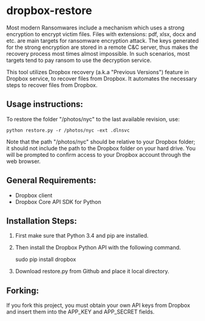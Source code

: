 dropbox-restore
===============

Most modern Ransomwares include a mechanism which uses a strong encryption to encrypt victim files.
Files with extensions: pdf, xlsx, docx and etc. are main targets for ransomware encryption attack. The keys generated 
for the strong encryption are stored in a remote C&C server, thus makes the recovery process most times almost impossible. In such scenarios, most targets tend to pay ransom to use the decryption service.

This tool utilizes Dropbox recovery (a.k.a "Previous Versions") feature in Dropbox service, to recover files from Dropbox. It automates the necessary steps to recover files from Dropbox.

Usage instructions:
-------------------

To restore the folder "/photos/nyc" to the last available revision, use:

    python restore.py -r /photos/nyc -ext .dlnsvc
    
Note that the path "/photos/nyc" should be relative to your Dropbox folder; it should not include the path to the Dropbox folder on your hard drive. You will be prompted to confirm access to your Dropbox account through the web browser.

General Requirements:
---------------------

- Dropbox client 
- Dropbox Core API SDK for Python

Installation Steps:
-------------------

1. First make sure that Python 3.4 and pip are installed. 
2. Then install the Dropbox Python API with the following command.

    sudo pip install dropbox

3. Download restore.py from Github and place it local directory.

Forking:
--------

If you fork this project, you must obtain your own API keys from Dropbox and insert them into the APP\_KEY and APP\_SECRET fields.
